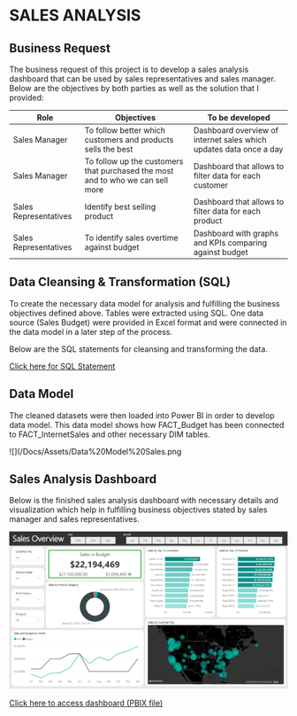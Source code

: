 # SALES ANALYSIS

## Business Request 

The business request of this project is to develop a sales analysis dashboard that can be used by sales representatives and sales manager. Below are the objectives by 
both parties as well as the solution that I provided:

Role  | Objectives   |  To be developed
------------- | ------------- | ------------------
Sales Manager  | To follow better which customers and products sells the best  | Dashboard overview of internet sales which updates data once a day
Sales Manager  | To follow up the customers that purchased the most and to who we can sell more  | Dashboard that allows to filter data for each customer
Sales Representatives  | Identify best selling product  | Dashboard that allows to filter data for each product
Sales Representatives  | To identify sales overtime against budget | Dashboard with graphs and KPIs comparing against budget


## Data Cleansing & Transformation (SQL)

To create the necessary data model for analysis and fulfilling the business objectives defined above. Tables were extracted using SQL. One data source (Sales Budget) were provided in Excel format and were connected in the data model in a later step of the process.

Below are the SQL statements for cleansing and transforming the data.

[Click here for SQL Statement](https://github.com/munirauni/Sales_Analysis/blob/8342d846f0ba38719f62d001df728dc065f8ead1/SQL%20Statement.sql)


## Data Model

The cleaned datasets were then loaded into Power BI in order to develop data model. This data model shows how FACT_Budget has been connected to FACT_InternetSales and other necessary DIM tables.

![](/Docs/Assets/Data%20Model%20Sales.png   


## Sales Analysis Dashboard

Below is the finished sales analysis dashboard with necessary details and visualization which help in fulfilling business objectives stated by sales manager and sales representatives.

![](/Docs/Assets/Sales%20Management%20Dashboard.png)   

[Click here to access dashboard (PBIX file)](https://drive.google.com/drive/folders/1qvx3o1HbQ9uEvH0-qA_84OCWRxiF6yvA?usp=sharing)  
